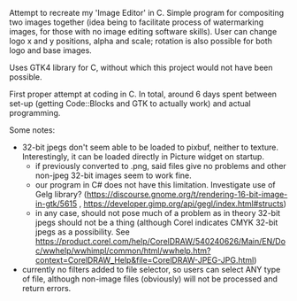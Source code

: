 Attempt to recreate my 'Image Editor' in C. Simple program for compositing two images together (idea being to facilitate process of watermarking images, for those with no image editing software skills). 
User can change logo x and y positions, alpha and scale; rotation is also possible for both logo and base images. 

Uses GTK4 library for C, without which this project would not have been possible.

First proper attempt at coding in C. In total, around 6 days spent between set-up (getting Code::Blocks and GTK to actually work) and actual programming.

Some notes:
- 32-bit jpegs don't seem able to be loaded to pixbuf, neither to texture. Interestingly, it can be loaded directly in Picture widget on startup.
  - if previously converted to .png, said files give no problems and other non-jpeg 32-bit images seem to work fine.
  - our program in C# does not have this limitation. Investigate use of Gelg library? (https://discourse.gnome.org/t/rendering-16-bit-image-in-gtk/5615 , https://developer.gimp.org/api/gegl/index.html#structs)
  - in any case, should not pose much of a problem as in theory 32-bit jpegs should not be a thing (although Corel indicates CMYK 32-bit jpegs as a possibility. See https://product.corel.com/help/CorelDRAW/540240626/Main/EN/Doc/wwhelp/wwhimpl/common/html/wwhelp.htm?context=CorelDRAW_Help&file=CorelDRAW-JPEG-JPG.html) 
- currently no filters added to file selector, so users can select ANY type of file, although non-image files (obviously) will not be processed and return errors.
